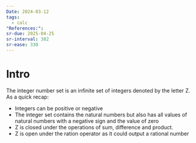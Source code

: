 ```yaml
---
Date: 2024-03-12
tags:
  - calc
"References:": 
sr-due: 2025-04-25
sr-interval: 382
sr-ease: 330
---
```

# Intro
The integer number set is an infinite set of integers denoted by the letter Z. As a quick recap: 
+ Integers can be positive or negative
+ The integer set contains  the natural numbers but also has all values of natural numbers with a negative sign and the value of zero
+ Z is closed under the operations of sum, difference and product. 
+ Z is open under the ration operator as it could output a rational number


